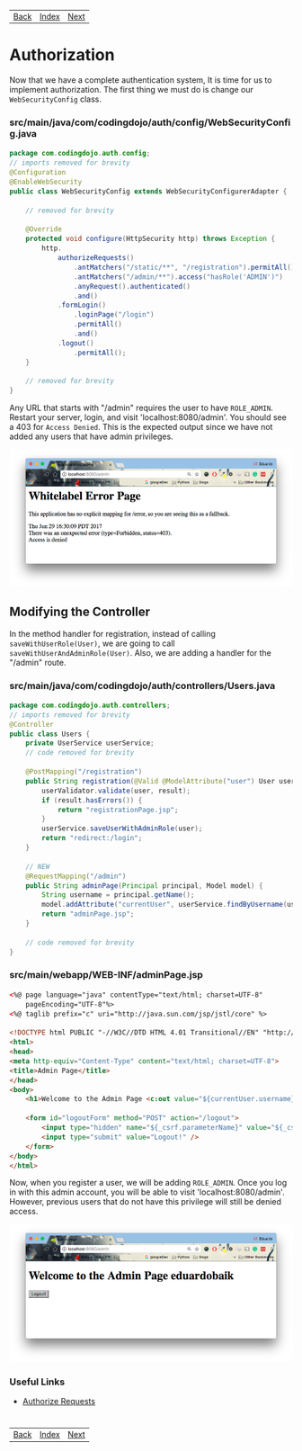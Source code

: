 <table width="100%">
    <tr>
        <td><a href="./008_Validations.md">Back</a></td>
        <td><a href="../../Index.md">Index</a></td>
        <td><a href="./010_Admin_Dashboard.md">Next</a></td>
    </tr>
</table>

#

#   Authorization
Now that we have a complete authentication system, It is time for us to implement authorization. The first thing we must do is change our `WebSecurityConfig` class.

### __src/main/java/com/codingdojo/auth/config/WebSecurityConfig.java__
```java
package com.codingdojo.auth.config;
// imports removed for brevity
@Configuration
@EnableWebSecurity
public class WebSecurityConfig extends WebSecurityConfigurerAdapter {
    
    // removed for brevity
    
    @Override
    protected void configure(HttpSecurity http) throws Exception {
        http.
            authorizeRequests()
                .antMatchers("/static/**", "/registration").permitAll()
                .antMatchers("/admin/**").access("hasRole('ADMIN')")    // NEW
                .anyRequest().authenticated()
                .and()
            .formLogin()
                .loginPage("/login")
                .permitAll()
                .and()
            .logout()
                .permitAll();
    }
    
    // removed for brevity
}
```
Any URL that starts with "/admin" requires the user to have `ROLE_ADMIN`. Restart your server, login, and visit 'localhost:8080/admin'. You should see a 403 for `Access Denied`. This is the expected output since we have not added any users that have admin privileges.

<img src="./../../000_img/accessDenied.png">

##  __Modifying the Controller__
In the method handler for registration, instead of calling `saveWithUserRole(User)`, we are going to call `saveWithUserAndAdminRole(User)`. Also, we are adding a handler for the "/admin" route.

### __src/main/java/com/codingdojo/auth/controllers/Users.java__
```java
package com.codingdojo.auth.controllers;
// imports removed for brevity
@Controller
public class Users {
    private UserService userService;
    // code removed for brevity
    
    @PostMapping("/registration")
    public String registration(@Valid @ModelAttribute("user") User user, BindingResult result, Model model) {
        userValidator.validate(user, result);
        if (result.hasErrors()) {
            return "registrationPage.jsp";
        }
        userService.saveUserWithAdminRole(user);
        return "redirect:/login";
    }
     
    // NEW 
    @RequestMapping("/admin")
    public String adminPage(Principal principal, Model model) {
        String username = principal.getName();
        model.addAttribute("currentUser", userService.findByUsername(username));
        return "adminPage.jsp";
    }
    
    // code removed for brevity
}
```
### __src/main/webapp/WEB-INF/adminPage.jsp__
```html
<%@ page language="java" contentType="text/html; charset=UTF-8"
    pageEncoding="UTF-8"%>
<%@ taglib prefix="c" uri="http://java.sun.com/jsp/jstl/core" %>
    
<!DOCTYPE html PUBLIC "-//W3C//DTD HTML 4.01 Transitional//EN" "http://www.w3.org/TR/html4/loose.dtd">
<html>
<head>
<meta http-equiv="Content-Type" content="text/html; charset=UTF-8">
<title>Admin Page</title>
</head>
<body>
    <h1>Welcome to the Admin Page <c:out value="${currentUser.username}"></c:out></h1>
    
    <form id="logoutForm" method="POST" action="/logout">
        <input type="hidden" name="${_csrf.parameterName}" value="${_csrf.token}"/>
        <input type="submit" value="Logout!" />
    </form>
</body>
</html>
```
Now, when you register a user, we will be adding `ROLE_ADMIN`. Once you log in with this admin account, you will be able to visit 'localhost:8080/admin'. However, previous users that do not have this privilege will still be denied access.

<img src="./../../000_img/adminPage.png">

### __Useful Links__
*    [Authorize Requests](https://docs.spring.io/spring-security/site/docs/current/reference/html/jc.html#authorize-requests)

#

[]()
<table width="100%">
    <tr>
        <td><a href="./008_Validations.md">Back</a></td>
        <td><a href="../../Index.md">Index</a></td>
        <td><a href="./010_Admin_Dashboard.md">Next</a></td>
    </tr>
</table>